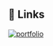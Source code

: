 ## 🔗 Links
[![portfolio](https://img.shields.io/badge/resume-000?style=for-the-badge&logo=ko-fi&logoColor=white)](https://charan-manigandan.github.io/resume/)
